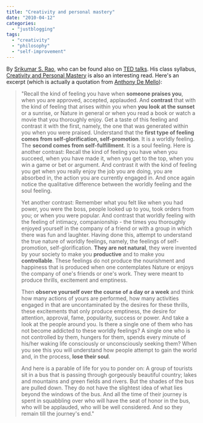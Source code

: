 ```yaml
---
title: "Creativity and personal mastery"
date: "2010-04-12"
categories: 
  - "justblogging"
tags: 
  - "creativity"
  - "philosophy"
  - "self-improvement"
---
```


By [Srikumar S. Rao](http://www.areyoureadytosucceed.com/bio.asp), who can be found also on [TED talks](http://www.freshcreation.com/entry/invest_in_the_process_not_in_the_outcome/). His class syllabus, [Creativity and Personal Mastery](http://www.areyoureadytosucceed.com/docs/Syllabus%20-%20Creativity%20and%20Pesonal%20Mastery.pdf) is also an interesting read. Here's an excerpt (which is actually a quotation from [Anthony De Mello](http://en.wikipedia.org/wiki/Anthony_de_Mello)):

> "Recall the kind of feeling you have when **someone praises you**, when you are approved, accepted, applauded. And **contrast** that with the kind of feeling that arises within you when **you look at the sunset** or a sunrise, or Nature in general or when you read a book or watch a movie that you thoroughly enjoy. Get a taste of this feeling and contrast it with the first, namely, the one that was generated within you when you were praised. Understand that the **first type of feeling comes from self-glorification, self-promotion**. It is a worldly feeling. The **second comes from self-fulfillment**. It is a soul feeling. Here is another contrast: Recall the kind of feeling you have when you succeed, when you have made it, when you get to the top, when you win a game or bet or argument. And contrast it with the kind of feeling you get when you really enjoy the job you are doing, you are absorbed in, the action you are currently engaged in. And once again notice the qualitative difference between the worldly feeling and the soul feeling.
> 
> Yet another contrast: Remember what you felt like when you had power, you were the boss, people looked up to you, took orders from you; or when you were popular. And contrast that worldly feeling with the feeling of intimacy, companionship - the times you thoroughly enjoyed yourself in the company of a friend or with a group in which there was fun and laughter. Having done this, attempt to understand the true nature of worldly feelings, namely, the feelings of self-promotion, self-glorification. **They are not natural**, they were invented by your society to make you **productive** and to make you **controllable**. These feelings do not produce the nourishment and happiness that is produced when one contemplates Nature or enjoys the company of one's friends or one's work. They were meant to produce thrills, excitement and emptiness.
> 
> Then **observe yourself over the course of a day or a week** and think how many actions of yours are performed, how many activities engaged in that are uncontaminated by the desires for these thrills, these excitements that only produce emptiness, the desire for attention, approval, fame, popularity, success or power. And take a look at the people around you. Is there a single one of them who has not become addicted to these worldly feelings? A single one who is not controlled by them, hungers for them, spends every minute of his/her waking life consciously or unconsciously seeking them? When you see this you will understand how people attempt to gain the world and, in the process, **lose their soul**.
> 
> And here is a parable of life for you to ponder on: A group of tourists sit in a bus that is passing through gorgeously beautiful country; lakes and mountains and green fields and rivers. But the shades of the bus are pulled down. They do not have the slightest idea of what lies beyond the windows of the bus. And all the time of their journey is spent in squabbling over who will have the seat of honor in the bus, who will be applauded, who will be well considered. And so they remain till the journey's end."
